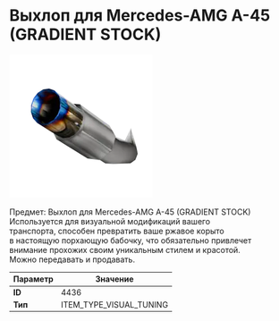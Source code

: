 # Выхлоп для Mercedes-AMG A-45 (GRADIENT STOCK)

![Item Image](../img/4436.webp?raw=true)

Предмет: Выхлоп для Mercedes-AMG A-45 (GRADIENT STOCK)<br>Используется для визуальной модификаций вашего<br>транспорта, способен превратить ваше ржавое корыто<br>в настоящую порхающую бабочку, что обязательно привлечет<br>внимание прохожих своим уникальным стилем и красотой.<br>Можно передавать и продавать.


| Параметр | Значение |
|----------|----------|
| **ID** | 4436 |
| **Тип** | ITEM_TYPE_VISUAL_TUNING |

